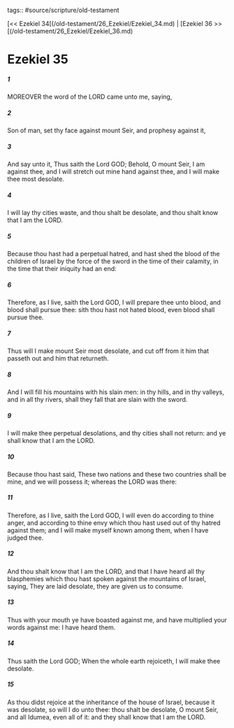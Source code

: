 tags:: #source/scripture/old-testament

[<< Ezekiel 34[(/old-testament/26_Ezekiel/Ezekiel_34.md) | [Ezekiel 36 >>[(/old-testament/26_Ezekiel/Ezekiel_36.md)

# Ezekiel 35

##### 1

MOREOVER the word of the LORD came unto me, saying,

##### 2

Son of man, set thy face against mount Seir, and prophesy against it,

##### 3

And say unto it, Thus saith the Lord GOD; Behold, O mount Seir, I am against thee, and I will stretch out mine hand against thee, and I will make thee most desolate.

##### 4

I will lay thy cities waste, and thou shalt be desolate, and thou shalt know that I am the LORD.

##### 5

Because thou hast had a perpetual hatred, and hast shed the blood of the children of Israel by the force of the sword in the time of their calamity, in the time that their iniquity had an end:

##### 6

Therefore, as I live, saith the Lord GOD, I will prepare thee unto blood, and blood shall pursue thee: sith thou hast not hated blood, even blood shall pursue thee.

##### 7

Thus will I make mount Seir most desolate, and cut off from it him that passeth out and him that returneth.

##### 8

And I will fill his mountains with his slain men: in thy hills, and in thy valleys, and in all thy rivers, shall they fall that are slain with the sword.

##### 9

I will make thee perpetual desolations, and thy cities shall not return: and ye shall know that I am the LORD.

##### 10

Because thou hast said, These two nations and these two countries shall be mine, and we will possess it; whereas the LORD was there:

##### 11

Therefore, as I live, saith the Lord GOD, I will even do according to thine anger, and according to thine envy which thou hast used out of thy hatred against them; and I will make myself known among them, when I have judged thee.

##### 12

And thou shalt know that I am the LORD, and that I have heard all thy blasphemies which thou hast spoken against the mountains of Israel, saying, They are laid desolate, they are given us to consume.

##### 13

Thus with your mouth ye have boasted against me, and have multiplied your words against me: I have heard them.

##### 14

Thus saith the Lord GOD; When the whole earth rejoiceth, I will make thee desolate.

##### 15

As thou didst rejoice at the inheritance of the house of Israel, because it was desolate, so will I do unto thee: thou shalt be desolate, O mount Seir, and all Idumea, even all of it: and they shall know that I am the LORD.
